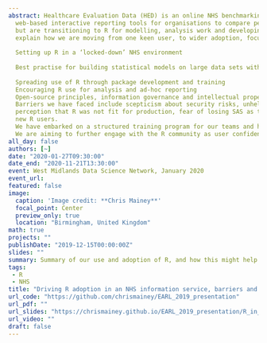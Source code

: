 ```yaml
---
abstract: Healthcare Evaluation Data (HED) is an online NHS benchmarking using national data. We provide
  web-based interactive reporting tools for organisations to compare performance, featuring various statistical   modelling approaches and live manipulation of large datasets. We have relied on SAS for many of our models,
  but are transitioning to R for modelling, analysis work and developing support material.  This talk will
  explain how we are moving from one keen user, to wider adoption, focussing on
  
  Setting up R in a ‘locked-down’ NHS environment
  
  Best practise for building statistical models on large data sets with limited hardware
  
  Spreading use of R through package development and training
  Encouraging R use for analysis and ad-hoc reporting
  Open-source principles, information governance and intellectual property
  Barriers we have faced include scepticism about security risks, unhelpful hardware and network settings, a
  perception that R was not fit for production, fear of losing SAS as the ‘standard,’ and the learning curve for
  new R users.
  We have embarked on a structured training program for our teams and have set up a local R user group.
  We are aiming to further engage with the R community as user confidence grows.
all_day: false
authors: [~]
date: "2020-01-27T09:30:00"
date_end: "2020-11-21T13:30:00"
event: West Midlands Data Science Network, January 2020
event_url: 
featured: false
image: 
  caption: 'Image credit: **Chris Mainey**'
  focal_point: Center
  preview_only: true
  location: "Birmingham, United Kingdom"
math: true
projects: ""
publishDate: "2019-12-15T00:00:00Z"
slides: ""
summary: Summary of our use and adoption of R, and how this might help other organisations.
tags: 
 - R
 - NHS
title: "Driving R adoption in an NHS information service, barriers and solutions"
url_code: "https://github.com/chrismainey/EARL_2019_presentation"
url_pdf: ""
url_slides: "https://chrismainey.github.io/EARL_2019_presentation/R_in_an_NHSTrust.html#1"
url_video: ""
draft: false
---
```


